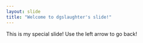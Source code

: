 ```yaml
---
layout: slide
title: "Welcome to dgslaughter's slide!"
---
```

This is my special slide!
Use the left arrow to go back!